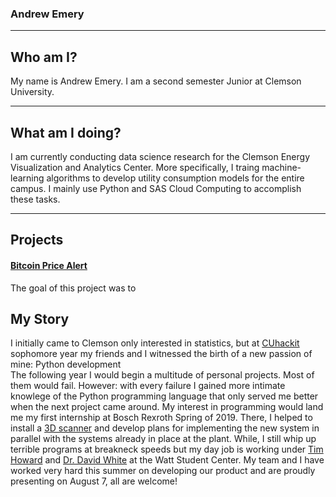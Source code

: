 ### Andrew Emery

---

## Who am I?
My name is Andrew Emery. I am a second semester Junior at Clemson University.

---   

## What am I doing?
I am currently conducting data science research for the Clemson Energy Visualization and Analytics Center. More specifically, I traing machine-learning algorithms to develop utility consumption models for the entire campus. I mainly use Python and SAS Cloud Computing to accomplish these tasks.

---   

## Projects
#### [Bitcoin Price Alert](https://github.com/ethinallen/btc)   
The goal of this project was to

## My Story
I initially came to Clemson only interested in statistics, but at [CUhackit](https://cuhack.it) sophomore year my friends and I witnessed the birth of a new passion of mine: Python development   
The following year I would begin a multitude of personal projects. Most of them would fail. However: with every failure I gained more intimate knowlege of the Python programming language that only served me better when the next project came around. My interest in programming would land me my first internship at Bosch Rexroth Spring of 2019. There, I helped to install a [3D scanner](https://polyrix.com) and develop plans for implementing the new system in parallel with the systems already in place at the plant. While, I still whip up terrible programs at breakneck speeds but my day job is working under [Tim Howard](https://www.linkedin.com/in/tim-howard-5a39233/) and [Dr. David White](https://www.linkedin.com/in/david-white-8709258/) at the Watt Student Center. My team and I have worked very hard  this summer on developing our product and are proudly presenting on August 7, all are welcome!
